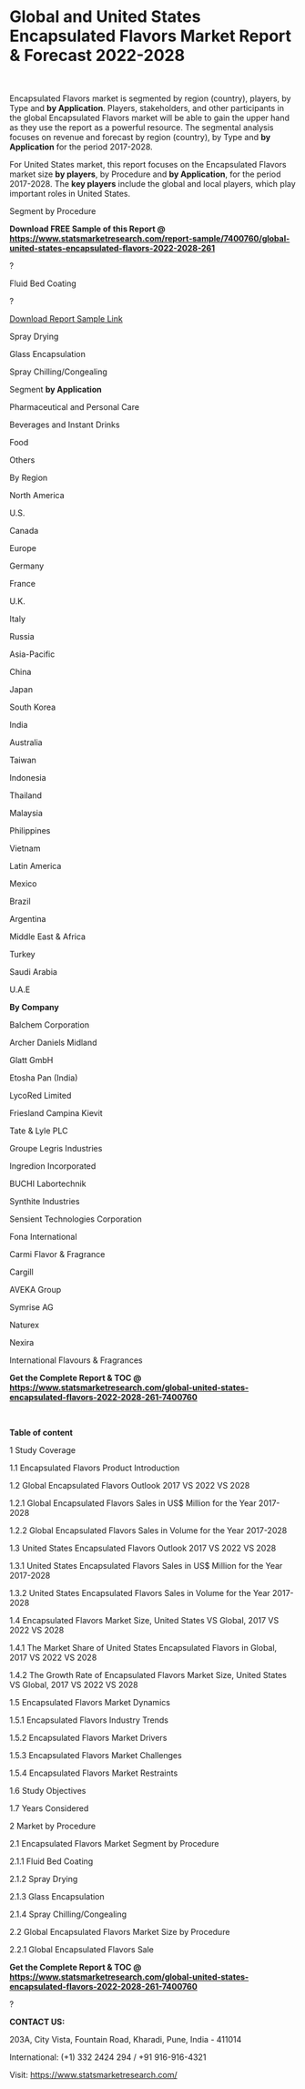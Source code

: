 <h1>Global and United States Encapsulated Flavors Market Report & Forecast 2022-2028</h1><br/><p>Encapsulated Flavors market is segmented by region (country), players, by Type and <strong>by Application</strong>. Players, stakeholders, and other participants in the global Encapsulated Flavors market will be able to gain the upper hand as they use the report as a powerful resource. The segmental analysis focuses on revenue and forecast by region (country), by Type and <strong>by Application</strong> for the period 2017-2028.</p>
 
 
 
 <p>For United States market, this report focuses on the Encapsulated Flavors market size <strong>by players</strong>, by Procedure and <strong>by Application</strong>, for the period 2017-2028. The <strong>key players</strong> include the global and local players, which play important roles in United States.</p>
 
 
 
 <p>Segment by Procedure</p>
 
 
 
 <div><b>Download FREE Sample of this Report @ <a href="https://www.statsmarketresearch.com/download-free-sample/7400760/global-united-states-encapsulated-flavors-2022-2028-261">https://www.statsmarketresearch.com/report-sample/7400760/global-united-states-encapsulated-flavors-2022-2028-261</a></b></div>
 
 
 
 <p>? </p>
 
 
 
 <p>Fluid Bed Coating</p>
 
 
 
 <p>? </p>
 
 
 
 <p><a href="https://www.statsmarketresearch.com/download-free-sample/7400760/global-united-states-encapsulated-flavors-2022-2028-261">Download Report Sample Link</a></p>
 
 
 
 <p>Spray Drying</p>
 
 
 
 <p>Glass Encapsulation</p>
 
 
 
 <p>Spray Chilling/Congealing</p>
 
 
 
 <p>Segment <strong>by Application</strong></p>
 
 
 
 <p>Pharmaceutical and Personal Care</p>
 
 
 
 <p>Beverages and Instant Drinks</p>
 
 
 
 <p>Food</p>
 
 
 
 <p>Others</p>
 
 
 
 <p>By Region</p>
 
 
 
 <p>North America</p>
 
 
 
 <p>U.S.</p>
 
 
 
 <p>Canada</p>
 
 
 
 <p>Europe</p>
 
 
 
 <p>Germany</p>
 
 
 
 <p>France</p>
 
 
 
 <p>U.K.</p>
 
 
 
 <p>Italy</p>
 
 
 
 <p>Russia</p>
 
 
 
 <p>Asia-Pacific</p>
 
 
 
 <p>China</p>
 
 
 
 <p>Japan</p>
 
 
 
 <p>South Korea</p>
 
 
 
 <p>India</p>
 
 
 
 <p>Australia</p>
 
 
 
 <p>Taiwan</p>
 
 
 
 <p>Indonesia</p>
 
 
 
 <p>Thailand</p>
 
 
 
 <p>Malaysia</p>
 
 
 
 <p>Philippines</p>
 
 
 
 <p>Vietnam</p>
 
 
 
 <p>Latin America</p>
 
 
 
 <p>Mexico</p>
 
 
 
 <p>Brazil</p>
 
 
 
 <p>Argentina</p>
 
 
 
 <p>Middle East & Africa</p>
 
 
 
 <p>Turkey</p>
 
 
 
 <p>Saudi Arabia</p>
 
 
 
 <p>U.A.E</p>
 
 
 
 <p><strong>By Company</strong></p>
 
 
 
 <p>Balchem Corporation</p>
 
 
 
 <p>Archer Daniels Midland</p>
 
 
 
 <p>Glatt GmbH</p>
 
 
 
 <p>Etosha Pan (India)</p>
 
 
 
 <p>LycoRed Limited</p>
 
 
 
 <p>Friesland Campina Kievit</p>
 
 
 
 <p>Tate & Lyle PLC</p>
 
 
 
 <p>Groupe Legris Industries</p>
 
 
 
 <p>Ingredion Incorporated</p>
 
 
 
 <p>BUCHI Labortechnik</p>
 
 
 
 <p>Synthite Industries</p>
 
 
 
 <p>Sensient Technologies Corporation</p>
 
 
 
 <p>Fona International</p>
 
 
 
 <p>Carmi Flavor & Fragrance</p>
 
 
 
 <p>Cargill</p>
 
 
 
 <p>AVEKA Group</p>
 
 
 
 <p>Symrise AG</p>
 
 
 
 <p>Naturex</p>
 
 
 
 <p>Nexira</p>
 
 
 
 <p>International Flavours & Fragrances</p>
 
 
 
 <div><b>Get the Complete Report & TOC @ <a href="https://www.statsmarketresearch.com/global-united-states-encapsulated-flavors-2022-2028-261-7400760">https://www.statsmarketresearch.com/global-united-states-encapsulated-flavors-2022-2028-261-7400760</a></b></div>
 
 
 
 <p><br />
 
 <b>Table of content</b></p>
 
 
 
 <p>1 Study Coverage<br />
 
 1.1 Encapsulated Flavors Product Introduction<br />
 
 1.2 Global Encapsulated Flavors Outlook 2017 VS 2022 VS 2028<br />
 
 1.2.1 Global Encapsulated Flavors Sales in US$ Million for the Year 2017-2028<br />
 
 1.2.2 Global Encapsulated Flavors Sales in Volume for the Year 2017-2028<br />
 
 1.3 United States Encapsulated Flavors Outlook 2017 VS 2022 VS 2028<br />
 
 1.3.1 United States Encapsulated Flavors Sales in US$ Million for the Year 2017-2028<br />
 
 1.3.2 United States Encapsulated Flavors Sales in Volume for the Year 2017-2028<br />
 
 1.4 Encapsulated Flavors Market Size, United States VS Global, 2017 VS 2022 VS 2028<br />
 
 1.4.1 The Market Share of United States Encapsulated Flavors in Global, 2017 VS 2022 VS 2028<br />
 
 1.4.2 The Growth Rate of Encapsulated Flavors Market Size, United States VS Global, 2017 VS 2022 VS 2028<br />
 
 1.5 Encapsulated Flavors Market Dynamics<br />
 
 1.5.1 Encapsulated Flavors Industry Trends<br />
 
 1.5.2 Encapsulated Flavors Market Drivers<br />
 
 1.5.3 Encapsulated Flavors Market Challenges<br />
 
 1.5.4 Encapsulated Flavors Market Restraints<br />
 
 1.6 Study Objectives<br />
 
 1.7 Years Considered<br />
 
 2 Market by Procedure<br />
 
 2.1 Encapsulated Flavors Market Segment by Procedure<br />
 
 2.1.1 Fluid Bed Coating<br />
 
 2.1.2 Spray Drying<br />
 
 2.1.3 Glass Encapsulation<br />
 
 2.1.4 Spray Chilling/Congealing<br />
 
 2.2 Global Encapsulated Flavors Market Size by Procedure<br />
 
 2.2.1 Global Encapsulated Flavors Sale</p>
 
 
 
 <div><b>Get the Complete Report & TOC @ <a href="https://www.statsmarketresearch.com/global-united-states-encapsulated-flavors-2022-2028-261-7400760">https://www.statsmarketresearch.com/global-united-states-encapsulated-flavors-2022-2028-261-7400760</a></b></div>
 
 
 
 <p>? </p>
 
 
 
 <p><b>CONTACT US:</b><br />
 
 203A, City Vista, Fountain Road, Kharadi, Pune, India - 411014<br />
 
 International: (+1) 332 2424 294 / +91 916-916-4321<br />
 
 Visit: <a href="https://www.statsmarketresearch.com/">https://www.statsmarketresearch.com/</a></p>